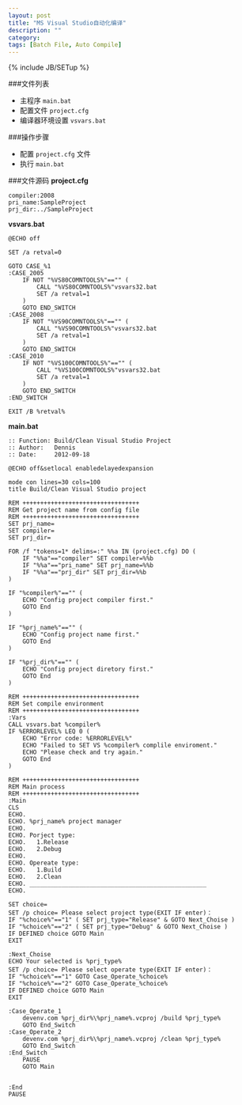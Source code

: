 ```yaml
---
layout: post
title: "MS Visual Studio自动化编译"
description: ""
category:
tags: [Batch File, Auto Compile]
---
```

{% include JB/SETup %}

###文件列表
* 主程序 `main.bat`
* 配置文件 `project.cfg`
* 编译器环境设置 `vsvars.bat`


###操作步骤
* 配置 `project.cfg` 文件
* 执行 `main.bat`


###文件源码
__project.cfg__

	compiler:2008
	pri_name:SampleProject
	prj_dir:../SampleProject

__vsvars.bat__

	@ECHO off

	SET /a retval=0

	GOTO CASE_%1
	:CASE_2005
		IF NOT "%VS80COMNTOOLS%"=="" (
			CALL "%VS80COMNTOOLS%"vsvars32.bat
			SET /a retval=1
		)
		GOTO END_SWITCH
	:CASE_2008
		IF NOT "%VS90COMNTOOLS%"=="" (
			CALL "%VS90COMNTOOLS%"vsvars32.bat
			SET /a retval=1
		)
		GOTO END_SWITCH
	:CASE_2010
		IF NOT "%VS100COMNTOOLS%"=="" (
			CALL "%VS100COMNTOOLS%"vsvars32.bat
			SET /a retval=1
		)
		GOTO END_SWITCH
	:END_SWITCH

	EXIT /B %retval%

__main.bat__

	:: Function: Build/Clean Visual Studio Project
	:: Author:   Dennis
	:: Date:     2012-09-18

	@ECHO off&setlocal enabledelayedexpansion 

	mode con lines=30 cols=100
	title Build/Clean Visual Studio project

	REM +++++++++++++++++++++++++++++++++
	REM Get project name from config file
	REM +++++++++++++++++++++++++++++++++
	SET prj_name=
	SET compiler=
	SET prj_dir=

	FOR /f "tokens=1* delims=:" %%a IN (project.cfg) DO (
		IF "%%a"=="compiler" SET compiler=%%b
		IF "%%a"=="pri_name" SET prj_name=%%b
		IF "%%a"=="prj_dir" SET prj_dir=%%b
	)

	IF "%compiler%"=="" (
		ECHO "Config project compiler first."
		GOTO End
	)

	IF "%prj_name%"=="" (
		ECHO "Config project name first."
		GOTO End
	)

	IF "%prj_dir%"=="" (
		ECHO "Config project diretory first."
		GOTO End
	)

	REM +++++++++++++++++++++++++++++++++
	REM Set compile environment
	REM +++++++++++++++++++++++++++++++++
	:Vars
	CALL vsvars.bat %compiler%
	IF %ERRORLEVEL% LEQ 0 (
		ECHO "Error code: %ERRORLEVEL%"
		ECHO "Failed to SET VS %compiler% complile enviroment."
		ECHO "Please check and try again."
		GOTO End
	)

	REM +++++++++++++++++++++++++++++++++
	REM Main process
	REM +++++++++++++++++++++++++++++++++
	:Main
	CLS
	ECHO.
	ECHO. %prj_name% project manager
	ECHO.
	ECHO. Porject type:
	ECHO. 	1.Release
	ECHO. 	2.Debug
	ECHO.
	ECHO. Opereate type:
	ECHO. 	1.Build
	ECHO. 	2.Clean
	ECHO. __________________________________________________
	ECHO.

	SET choice=
	SET /p choice= Please select project type(EXIT IF enter)：
	IF "%choice%"=="1" ( SET prj_type="Release" & GOTO Next_Choise )
	IF "%choice%"=="2" ( SET prj_type="Debug" & GOTO Next_Choise )
	IF DEFINED choice GOTO Main
	EXIT

	:Next_Choise
	ECHO Your selected is %prj_type%
	SET /p choice= Please select operate type(EXIT IF enter)：
	IF "%choice%"=="1" GOTO Case_Operate_%choice%
	IF "%choice%"=="2" GOTO Case_Operate_%choice%
	IF DEFINED choice GOTO Main
	EXIT

	:Case_Operate_1
		devenv.com %prj_dir%\%prj_name%.vcproj /build %prj_type%
		GOTO End_Switch
	:Case_Operate_2
		devenv.com %prj_dir%\%prj_name%.vcproj /clean %prj_type%
		GOTO End_Switch
	:End_Switch
		PAUSE
		GOTO Main


	:End
	PAUSE

